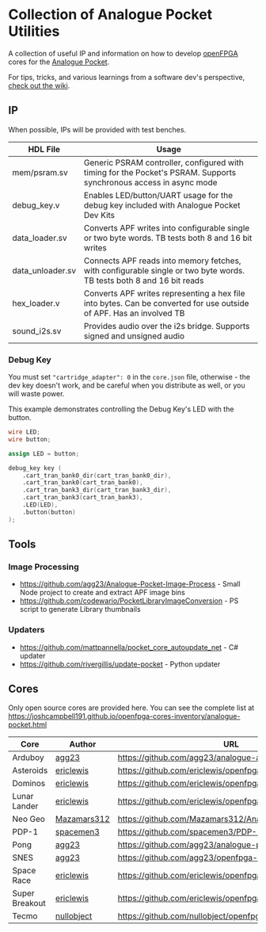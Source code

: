 # Collection of Analogue Pocket Utilities

A collection of useful IP and information on how to develop [openFPGA](https://www.analogue.co/developer/docs/overview) cores for the [Analogue Pocket](https://www.analogue.co/pocket).

For tips, tricks, and various learnings from a software dev's perspective, [check out the wiki](../../wiki).

## IP

When possible, IPs will be provided with test benches.

| HDL File         | Usage                                                                                                               |
|------------------|---------------------------------------------------------------------------------------------------------------------|
| mem/psram.sv     | Generic PSRAM controller, configured with timing for the Pocket's PSRAM. Supports synchronous access in async mode  |
| debug_key.v      | Enables LED/button/UART usage for the debug key included with Analogue Pocket Dev Kits                              |
| data_loader.sv   | Converts APF writes into configurable single or two byte words. TB tests both 8 and 16 bit writes                   |
| data_unloader.sv | Connects APF reads into memory fetches, with configurable single or two byte words. TB tests both 8 and 16 bit reads|
| hex_loader.v     | Converts APF writes representing a hex file into bytes. Can be converted for use outside of APF. Has an involved TB |
| sound_i2s.sv     | Provides audio over the i2s bridge. Supports signed and unsigned audio                                              |

### Debug Key
You must set `"cartridge_adapter": 0` in the `core.json` file, otherwise - the dev key doesn't work, and be careful when you distribute as well, or you will waste power.

This example demonstrates controlling the Debug Key's LED with the button.

```verilog
wire LED;
wire button;

assign LED = button;

debug_key key (
    .cart_tran_bank0_dir(cart_tran_bank0_dir),
    .cart_tran_bank0(cart_tran_bank0),
    .cart_tran_bank3_dir(cart_tran_bank3_dir),
    .cart_tran_bank3(cart_tran_bank3),
    .LED(LED),
    .button(button)
);
```

## Tools

### Image Processing

* https://github.com/agg23/Analogue-Pocket-Image-Process - Small Node project to create and extract APF image bins
* https://github.com/codewario/PocketLibraryImageConversion - PS script to generate Library thumbnails

### Updaters

* https://github.com/mattpannella/pocket_core_autoupdate_net - C# updater
* https://github.com/rivergillis/update-pocket - Python updater

## Cores

Only open source cores are provided here. You can see the complete list at https://joshcampbell191.github.io/openfpga-cores-inventory/analogue-pocket.html

| Core           | Author                                        | URL                                                   |
|----------------|-----------------------------------------------|-------------------------------------------------------|
| Arduboy        | [agg23](https://github.com/agg23)             | https://github.com/agg23/analogue-arduboy             |
| Asteroids      | [ericlewis](https://github.com/ericlewis)     | https://github.com/ericlewis/openfpga-asteroids       |
| Dominos        | [ericlewis](https://github.com/ericlewis)     | https://github.com/ericlewis/openfpga-dominos         |
| Lunar Lander   | [ericlewis](https://github.com/ericlewis)     | https://github.com/ericlewis/openfpga-lunarlander     |
| Neo Geo        | [Mazamars312](https://github.com/Mazamars312) | https://github.com/Mazamars312/Analogue_Pocket_Neogeo |
| PDP-1          | [spacemen3](https://github.com/spacemen3)     | https://github.com/spacemen3/PDP-1                    |
| Pong           | [agg23](https://github.com/agg23)             | https://github.com/agg23/analogue-pong                |
| SNES           | [agg23](https://github.com/agg23)             | https://github.com/agg23/openfpga-SNES                |
| Space Race     | [ericlewis](https://github.com/ericlewis)     | https://github.com/ericlewis/openfpga-spacerace       |
| Super Breakout | [ericlewis](https://github.com/ericlewis)     | https://github.com/ericlewis/openfpga-superbreakout   |
| Tecmo          | [nullobject](https://github.com/nullobject)   | https://github.com/nullobject/openfpga-tecmo          |       
